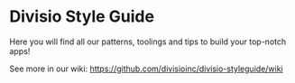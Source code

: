 # Divisio Style Guide

Here you will find all our patterns, toolings and tips to build your top-notch apps!

See more in our wiki:
https://github.com/divisioinc/divisio-styleguide/wiki